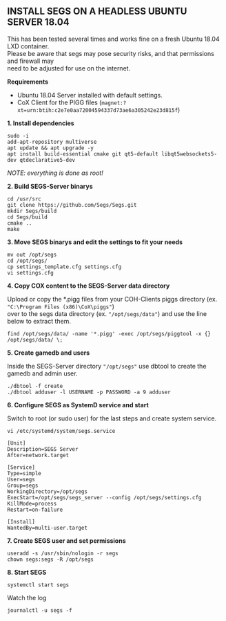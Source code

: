 INSTALL SEGS ON A HEADLESS UBUNTU SERVER 18.04
------
This has been tested several times and works fine on a fresh Ubuntu 18.04 LXD container.  
Please be aware that segs may pose security risks, and that permissions and firewall may  
need to be adjusted for use on the internet.  

**Requirements**
- Ubuntu 18.04 Server installed with default settings.
- CoX Client for the PIGG files (```magnet:?xt=urn:btih:c2e7e0aa72004594337d73ae6a305242e23d815f```)

**1. Install dependencies**  

```
sudo -i
add-apt-repository multiverse
apt update && apt upgrade -y
apt install build-essential cmake git qt5-default libqt5websockets5-dev qtdeclarative5-dev
```
*NOTE: everything is done as root!*  

**2. Build SEGS-Server binarys**

```
cd /usr/src
git clone https://github.com/Segs/Segs.git
mkdir Segs/build
cd Segs/build
cmake ..
make
```

**3. Move SEGS binarys and edit the settings to fit your needs**

```
mv out /opt/segs
cd /opt/segs/
cp settings_template.cfg settings.cfg
vi settings.cfg
```

**4. Copy COX content to the SEGS-Server data directory**

Upload or copy the *.pigg files from your COH-Clients piggs directory (ex. ```"C:\Program Files (x86)\CoX\piggs"```)  
over to the segs data directory (ex. ```"/opt/segs/data"```) and use the line below to extract them.

```
find /opt/segs/data/ -name '*.pigg' -exec /opt/segs/piggtool -x {} /opt/segs/data/ \;
```

**5. Create gamedb and users**

Inside the SEGS-Server directory ```"/opt/segs"``` use dbtool to create the gamedb and admin user.

```
./dbtool -f create
./dbtool adduser -l USERNAME -p PASSWORD -a 9 adduser
```

**6. Configure SEGS as SystemD service and start**

Switch to root (or sudo user) for the last steps and create system service.

```
vi /etc/systemd/system/segs.service
```
```
[Unit]
Description=SEGS Server
After=network.target

[Service]
Type=simple
User=segs
Group=segs
WorkingDirectory=/opt/segs
ExecStart=/opt/segs/segs_server --config /opt/segs/settings.cfg
KillMode=process
Restart=on-failure

[Install]
WantedBy=multi-user.target
```

**7. Create SEGS user and set permissions**

```
useradd -s /usr/sbin/nologin -r segs
chown segs:segs -R /opt/segs
```
**8. Start SEGS**

```
systemctl start segs
```

Watch the log
```
journalctl -u segs -f
```

